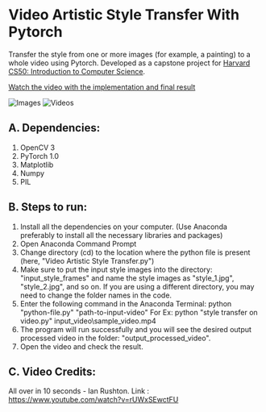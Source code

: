 [//]: # (Image Reference)

[image1]: ./readme_images/images.PNG "Images"


[image2]: ./images/video.PNG "Videos"

# Video Artistic Style Transfer With Pytorch
Transfer the style from one or more images (for example, a painting) to a whole video using Pytorch. Developed as a capstone project for [Harvard CS50: Introduction to Computer Science](https://online-learning.harvard.edu/course/cs50-introduction-computer-science).

[Watch the video with the implementation and final result](https://www.youtube.com/watch?v=jqcolu3l644)

![Images][image1]
![Videos][image2]

## A. Dependencies:
1. OpenCV 3
2. PyTorch 1.0
3. Matplotlib
4. Numpy
5. PIL

## B. Steps to run:
1. Install all the dependencies on your computer. (Use Anaconda preferably to install all the necessary libraries and packages)
2. Open Anaconda Command Prompt
3. Change directory (cd) to the location where the python file is present (here, "Video Artistic Style Transfer.py")
4. Make sure to put the input style images into the directory: "input_style_frames" and name the style images as "style_1.jpg", "style_2.jpg", and so on. If you are using a different directory, you may need to change the folder names in the code.
5. Enter the following command in the Anaconda Terminal: python "python-file.py" "path-to-input-video"
  For Ex: python "style transfer on video.py" input_video\sample_video.mp4
6. The program will run successfully and you will see the desired output processed video in the folder: "output_processed_video".
7. Open the video and check the result.

## C. Video Credits:
All over in 10 seconds - Ian Rushton.
Link : https://www.youtube.com/watch?v=rUWxSEwctFU
